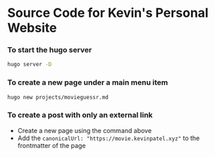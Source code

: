 # Source Code for Kevin's Personal Website

### To start the hugo server

```bash
hugo server -D
```

### To create a new page under a main menu item

```bash
hugo new projects/movieguessr.md
```

### To create a post with only an external link

- Create a new page using the command above
- Add the `canonicalUrl: "https://movie.kevinpatel.xyz"` to the frontmatter of the page
